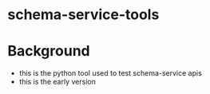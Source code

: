 # schema-service-tools
# Background
- this is the python tool used to test schema-service apis
- this is the early version
